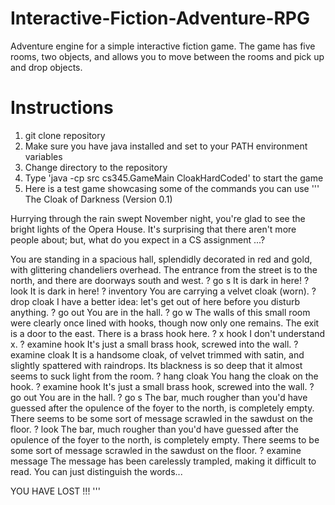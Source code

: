 # Interactive-Fiction-Adventure-RPG
Adventure engine for a simple interactive fiction game. The game has five rooms, two objects, and allows you to move between the rooms and pick up and drop objects. 


# Instructions
1. git clone repository
2. Make sure you have java installed and set to your PATH environment variables
3. Change directory to the repository
4. Type 'java -cp src cs345.GameMain CloakHardCoded' to start the game
5. Here is a test game showcasing some of the commands you can use
'''
The Cloak of Darkness (Version 0.1)

Hurrying through the rain swept November night, you're glad to see the
bright lights of the Opera House. It's surprising that there aren't more
people about; but, what do you expect in a CS assignment ...?

You are standing in a spacious hall, splendidly decorated in red and
gold, with glittering chandeliers overhead. The entrance from the street
is to the north, and there are doorways south and west.
? go s
It is dark in here!
? look
It is dark in here!
? inventory
You are carrying a velvet cloak (worn).
? drop cloak
I have a better idea: let's get out of here before you disturb anything.
? go out
You are in the hall.
? go w
The walls of this small room were clearly once lined with hooks, though
now only one remains. The exit is a door to the east. There is a brass
hook here.
? x hook
I don't understand x.
? examine hook
It's just a small brass hook, screwed into the wall.
? examine cloak
It is a handsome cloak, of velvet trimmed with satin, and slightly
spattered with raindrops. Its blackness is so deep that it almost seems
to suck light from the room.
? hang cloak
You hang the cloak on the hook.
? examine hook
It's just a small brass hook, screwed into the wall.
? go out
You are in the hall.
? go s
The bar, much rougher than you'd have guessed after the opulence of the
foyer to the north, is completely empty. There seems to be some sort of
message scrawled in the sawdust on the floor.
? look
The bar, much rougher than you'd have guessed after the opulence of the
foyer to the north, is completely empty. There seems to be some sort of
message scrawled in the sawdust on the floor.
? examine message
The message has been carelessly trampled, making it difficult to read.
You can just distinguish the words...

YOU HAVE LOST !!!
'''
